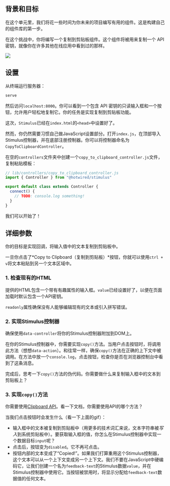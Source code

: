 ## 背景和目标

在这个单元里，我们将花一些时间为你未来的项目编写有用的组件。这是构建自己的组件库的第一步。

在这个挑战中，你将编写一个复制到剪贴板组件。这个组件将被用来复制一个 API 密钥，就像你在许多其他在线应用中看到过的那样。

![](https://raw.githubusercontent.com/lewagon/fullstack-images/master/frontend/copy-to-clipboard.gif)

## 设置

从终端运行服务器：

```bash
serve
```

然后访问`localhost:8000`。你可以看到一个包含 API 密钥的只读输入框和一个按钮，允许用户轻松地复制它。你的任务是实现复制到剪贴板功能。

这次，`Stimulus`已经在`index.html`的`<head>`中设置好了。

然而，你仍然需要习惯自己做JavaScript设置部分。打开`index.js`，在顶部导入Stimulus控制器，并在底部注册控制器。你可以将控制器命名为`CopyToClipboardController`。

在空的`controllers`文件夹中创建一个`copy_to_clipboard_controller.js`文件，复制粘贴模板：

```javascript
// lib/controllers/copy_to_clipboard_controller.js
import { Controller } from "@hotwired/stimulus"

export default class extends Controller {
  connect() {
    // TODO: console.log something!
  }
}
```

我们可以开始了！

## 详细参数

你的目标是实现回调，将输入值中的文本复制到剪贴板中。

一旦你点击了*Copy to Clipboard（复制到剪贴板）*按钮，你就可以使用`ctrl + v`将文本粘贴到另一个文本区域中。

### 1. 检查现有的HTML

提供的HTML包含一个带有有趣属性的输入框。`value`已经设置好了，以便在页面加载时默认包含一个API密钥。

`readonly`属性确保没有人能够编辑现有的文本或引入拼写错误。

### 2. 实现Stimulus控制器

确保使用`data-controller`将你的Stimulus控制器附加到DOM上。

在你的Stimulus控制器中，你需要实现`copy()`方法。当用户点击按钮时，将调用此方法（想想`data-action`）。和往常一样，确保`copy()`方法在正确的上下文中被调用。在方法中放一个`console.log`，点击按钮，检查你是否在浏览器控制台中看到了这条消息。

完成后，思考一下`copy()`方法的伪代码。你需要做什么来复制输入框中的文本到剪贴板上？

### 3. 实现`copy()`方法

你需要使用[Clipboard API](https://developer.mozilla.org/en-US/docs/Web/API/Clipboard)。看一下文档，你需要使用API的哪个方法？

当我们点击按钮时会发生什么（看一下上面的gif）：

- 输入框中的文本被复制到剪贴板中（用更多的技术词汇来说，文本字符串被*写入*到系统剪贴板中）。要获取输入框的值，你怎么在Stimulus控制器中实现一个数据目标`input`呢？
- 点击后，按钮变为`disabled`。它不再可点击。
- 按钮内部的文本变成了“Copied!”。如果我们打算重用这个Stimulus控制器，这个文本可以从一个上下文变成另一个上下文。我们不要在JavaScript中硬编码它，让我们创建一个名为`feedback-text`的Stimulus数据`value`，并在Stimulus控制器中使用它。当按钮被禁用时，将显示分配给`feedback-text`数据值的任何文本。
